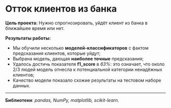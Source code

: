 # Отток клиентов из банка

**Цель проекта:** Нужно спрогнозировать, уйдёт клиент из банка в ближайшее время или нет.

**Результаты работы:**
   - Мы обучили несколько **моделей-классификаторов** с фактом предсказания клиентов, которые уйдут;
   - Выбрана модель, дающая **наиболее точные** предсказания;
   - Удалось достичь показателя **f1_score** в *63%*: это означает, что около 2/3 людей модель отнесла к потенциальной категории ненадёжных клиентов;
   - Качество модели показало схожие результаты на тестовом наборе данных.
   
---

**Библиотеки**: *pandas, NumPy, matplotlib, scikit-learn*.
